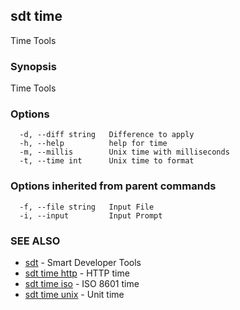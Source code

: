 ## sdt time

Time Tools

### Synopsis

Time Tools

### Options

```
  -d, --diff string   Difference to apply
  -h, --help          help for time
  -m, --millis        Unix time with milliseconds
  -t, --time int      Unix time to format
```

### Options inherited from parent commands

```
  -f, --file string   Input File
  -i, --input         Input Prompt
```

### SEE ALSO

* [sdt](sdt.md)	 - Smart Developer Tools
* [sdt time http](sdt_time_http.md)	 - HTTP time
* [sdt time iso](sdt_time_iso.md)	 - ISO 8601 time
* [sdt time unix](sdt_time_unix.md)	 - Unit time

